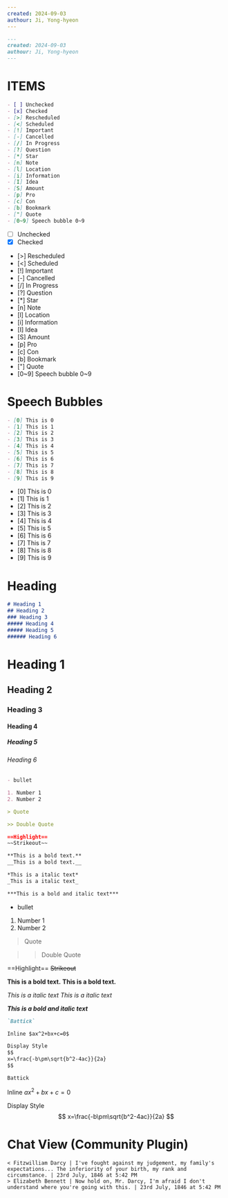 ```yaml
---
created: 2024-09-03
authour: Ji, Yong-hyeon
---
```


```markdown
---
created: 2024-09-03
authour: Ji, Yong-hyeon
---
```

# ITEMS
```markdown
- [ ] Unchecked 
- [x] Checked 
- [>] Rescheduled 
- [<] Scheduled 
- [!] Important 
- [-] Cancelled 
- [/] In Progress 
- [?] Question 
- [*] Star 
- [n] Note 
- [l] Location 
- [i] Information 
- [I] Idea 
- [S] Amount 
- [p] Pro 
- [c] Con 
- [b] Bookmark 
- ["] Quote 
- [0~9] Speech bubble 0~9
```

- [ ] Unchecked 
- [x] Checked 
- [>] Rescheduled 
- [<] Scheduled 
- [!] Important 
- [-] Cancelled 
- [/] In Progress 
- [?] Question 
- [*] Star 
- [n] Note 
- [l] Location 
- [i] Information 
- [I] Idea 
- [S] Amount 
- [p] Pro 
- [c] Con 
- [b] Bookmark 
- ["] Quote 
- [0~9] Speech bubble 0~9
# Speech Bubbles

```markdown
- [0] This is 0
- [1] This is 1
- [2] This is 2
- [3] This is 3
- [4] This is 4
- [5] This is 5
- [6] This is 6
- [7] This is 7
- [8] This is 8
- [9] This is 9
```

- [0] This is 0
- [1] This is 1
- [2] This is 2
- [3] This is 3
- [4] This is 4
- [5] This is 5
- [6] This is 6
- [7] This is 7
- [8] This is 8
- [9] This is 9


# Heading

```markdown
# Heading 1
## Heading 2
### Heading 3
##### Heading 4
##### Heading 5
###### Heading 6

```
# Heading 1
## Heading 2
### Heading 3
#### Heading 4
##### Heading 5
###### Heading 6


```markdown
- bullet

1. Number 1
2. Number 2

> Quote

>> Double Quote

==Highlight==
~~Strikeout~~

**This is a bold text.**
__This is a bold text.__

*This is a italic text*
_This is a italic text_

***This is a bold and italic text***
```

- bullet

1. Number 1
2. Number 2

> Quote

>> Double Quote


==Highlight==
~~Strikeout~~

**This is a bold text.**
__This is a bold text.__

*This is a italic text*
_This is a italic text_

***This is a bold and italic text***

```markdown
`Battick`

Inline $ax^2+bx+c=0$

Display Style
$$
x=\frac{-b\pm\sqrt{b^2-4ac}}{2a}
$$

```

`Battick`

Inline $ax^2+bx+c=0$

Display Style
$$
x=\frac{-b\pm\sqrt{b^2-4ac}}{2a}
$$



# Chat View (Community Plugin)

```chat
< Fitzwilliam Darcy | I've fought against my judgement, my family's expectations... The inferiority of your birth, my rank and circumstance. | 23rd July, 1846 at 5:42 PM
> Elizabeth Bennett | Now hold on, Mr. Darcy, I'm afraid I don't understand where you're going with this. | 23rd July, 1846 at 5:42 PM
```

